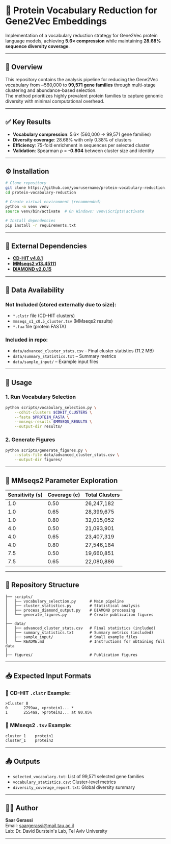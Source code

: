 # 🧬 Protein Vocabulary Reduction for Gene2Vec Embeddings

Implementation of a vocabulary reduction strategy for Gene2Vec protein language models, achieving **5.6× compression** while maintaining **28.68% sequence diversity coverage**.

---

## 📌 Overview

This repository contains the analysis pipeline for reducing the Gene2Vec vocabulary from ~560,000 to **99,571 gene families** through multi-stage clustering and abundance-based selection.  
The method prioritizes highly prevalent protein families to capture genomic diversity with minimal computational overhead.

---

## ✅ Key Results

- **Vocabulary compression**: 5.6× (560,000 → 99,571 gene families)
- **Diversity coverage**: 28.68% with only 0.38% of clusters
- **Efficiency**: 75-fold enrichment in sequences per selected cluster
- **Validation**: Spearman ρ = **-0.804** between cluster size and identity

---

## ⚙️ Installation

```bash
# Clone repository
git clone https://github.com/yourusername/protein-vocabulary-reduction.git
cd protein-vocabulary-reduction

# Create virtual environment (recommended)
python -m venv venv
source venv/bin/activate  # On Windows: venv\Scripts\activate

# Install dependencies
pip install -r requirements.txt
```

---

## 🔗 External Dependencies

- **[CD-HIT v4.8.1](https://github.com/weizhongli/cdhit)**
- **[MMseqs2 v13.45111](https://github.com/soedinglab/MMseqs2)**
- **[DIAMOND v2.0.15](https://github.com/bbuchfink/diamond)**

---

## 📂 Data Availability

### Not Included (stored externally due to size):
- `*.clstr` file (CD-HIT clusters)
- `mmseqs_s1_c0.5_cluster.tsv` (MMseqs2 results)
- `*.faa` file (protein FASTA)

### Included in repo:
- `data/advanced_cluster_stats.csv` – Final cluster statistics (11.2 MB)
- `data/summary_statistics.txt` – Summary metrics
- `data/sample_input/` – Example input files

---

## 🚀 Usage

### 1. Run Vocabulary Selection
```bash
python scripts/vocabulary_selection.py \
    --cdhit-clusters $CDHIT_CLUSTERS \
    --fasta $PROTEIN_FASTA \
    --mmseqs-results $MMSEQS_RESULTS \
    --output-dir results/
```

### 2. Generate Figures
```bash
python scripts/generate_figures.py \
    --stats-file data/advanced_cluster_stats.csv \
    --output-dir figures/
```

---

## 🧪 MMseqs2 Parameter Exploration

| Sensitivity (s) | Coverage (c) | Total Clusters |
|------------------|--------------|----------------|
| 1.0              | 0.50         | 26,247,182     |
| 1.0              | 0.65         | 28,399,675     |
| 1.0              | 0.80         | 32,015,052     |
| 4.0              | 0.50         | 21,093,901     |
| 4.0              | 0.65         | 23,407,319     |
| 4.0              | 0.80         | 27,546,184     |
| 7.5              | 0.50         | 19,660,851     |
| 7.5              | 0.65         | 22,080,886     |

---

## 📁 Repository Structure

```
├── scripts/
│   ├── vocabulary_selection.py      # Main pipeline
│   ├── cluster_statistics.py        # Statistical analysis
│   ├── process_diamond_output.py    # DIAMOND processing
│   └── generate_figures.py          # Create publication figures
│
├── data/
│   ├── advanced_cluster_stats.csv   # Final statistics (included)
│   ├── summary_statistics.txt       # Summary metrics (included)
│   ├── sample_input/                # Small example files
│   └── README.md                    # Instructions for obtaining full data
│
├── figures/                         # Publication figures
```

---

## 📥 Expected Input Formats

### 📄 CD-HIT `.clstr` Example:
```
>Cluster 0
0       2799aa, >protein1... *
1       2554aa, >protein2... at 80.05%
```

### 📄 MMseqs2 `.tsv` Example:
```
cluster_1    protein1
cluster_1    protein2
```

---

## 📤 Outputs

- `selected_vocabulary.txt`: List of 99,571 selected gene families
- `vocabulary_statistics.csv`: Cluster-level metrics
- `diversity_coverage_report.txt`: Global diversity summary

---

## 👨‍🔬 Author

**Saar Gerassi**  
Email: [saargerassi@mail.tau.ac.il](mailto:saargerassi@mail.tau.ac.il)  
Lab: Dr. David Burstein's Lab, Tel Aviv University

---